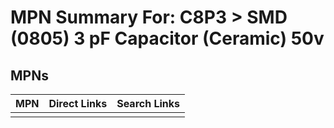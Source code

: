



# MPN Summary For: C8P3 > SMD (0805) 3 pF Capacitor (Ceramic) 50v

## MPNs
  

|MPN|Direct Links|Search Links|
| :--- | :--- | :--- |
||||
